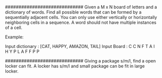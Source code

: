 #############################
Given a M x N board of letters and a dictionary of words. Find all possible words that can be formed by a sequentially adjacent cells.
You can only use either vertically or horizontally neighboring cells in a sequence.
A word should not have multiple instances of a cell.

Example:

Input dictionary : [CAT, HAPPY, AMAZON, TAIL]
Input Board :
C C N F
T A I H
Y P L A
F F P P



#############################
Giving a package s/m/l, find a open locker can fit. A locker has s/m/l and small package can be fit in large locker.
